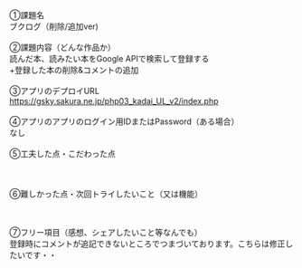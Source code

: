 ①課題名<br>
ブクログ（削除/追加ver)<br>
<br>
②課題内容（どんな作品か）<br>
読んだ本、読みたい本をGoogle APIで検索して登録する<br>
+登録した本の削除&コメントの追加<br>
<br>
③アプリのデプロイURL<br>
https://gsky.sakura.ne.jp/php03_kadai_UL_v2/index.php<br>
<br>
④アプリのアプリのログイン用IDまたはPassword（ある場合）<br>
なし<br>
<br>
⑤工夫した点・こだわった点<br>
<br>
<br>
<br>
⑥難しかった点・次回トライしたいこと（又は機能）<br>
<br>
<br>

⑦フリー項目（感想、シェアしたいこと等なんでも）<br>
登録時にコメントが追記できないところでつまづいております。こちらは修正したいです・・
